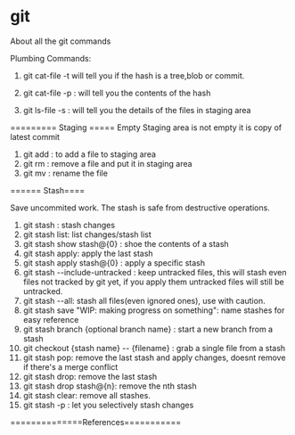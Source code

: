 # git
About all the git commands 


Plumbing Commands: 
1. git cat-file -t <hash>   will tell you if the hash is a tree,blob or commit.
2. git cat-file -p <hash> : will tell you the contents of the hash

3. git ls-file -s : will tell you the details of the files in staging area

========= Staging =====
Empty Staging area is not empty it is copy of latest commit 

1. git add <filename> : to add a file to staging area
2. git rm <filename>: remove a file and put it in staging area
3. git mv <file>: rename the file


====== Stash====

Save uncommited work. The stash is safe from destructive operations.

1. git stash : stash changes 
2. git stash list: list changes/stash list
3. git stash show stash@{0} : shoe the contents of a stash 
4. git stash apply: apply the last stash
5. git stash apply stash@{0} : apply a specific stash
6. git stash --include-untracked : keep untracked files, this  will stash even files not tracked by git yet, if you apply them untracked files will still be untracked.
7. git stash --all:  stash all files(even ignored ones), use with caution.
8. git stash save "WIP: making progress on something": name stashes for easy reference 
9. git stash branch {optional branch name} : start a new branch from a stash 
10. git checkout {stash name} -- {filename} : grab a single file from a stash
11. git stash pop: remove the last stash and apply changes, doesnt remove if there's a merge conflict
12. git stash drop: remove the last stash 
13. git stash drop stash@{n}: remove the nth stash 
14. git stash clear: remove all stashes.
15. git stash -p : let you selectively stash changes

==============References===========


 
